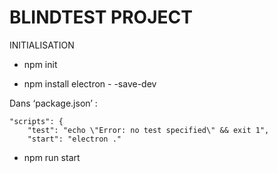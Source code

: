 # BLINDTEST PROJECT

INITIALISATION

- npm init

- npm install electron - -save-dev 

Dans ‘package.json’ :

```
"scripts": {
    "test": "echo \"Error: no test specified\" && exit 1",
    "start": "electron ."
```

- npm run start